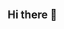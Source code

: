 ## Hi there 👋

<!--

**Here are some ideas to get you started:**

🙋‍♀️ Yangtse is the name of our team for the Bosch Future Mobility Competition (BFMC). Our members are from Hubei, China, which is why we chose the name of our mother river.
🌈 Contribution guidelines - how can the community get involved?
👩‍💻 Useful resources - where can the community find your docs? Is there anything else the community should know?
🍿 Fun facts - what does your team eat for breakfast?
🧙 Remember, you can do mighty things with the power of [Markdown](https://docs.github.com/github/writing-on-github/getting-started-with-writing-and-formatting-on-github/basic-writing-and-formatting-syntax)
-->
